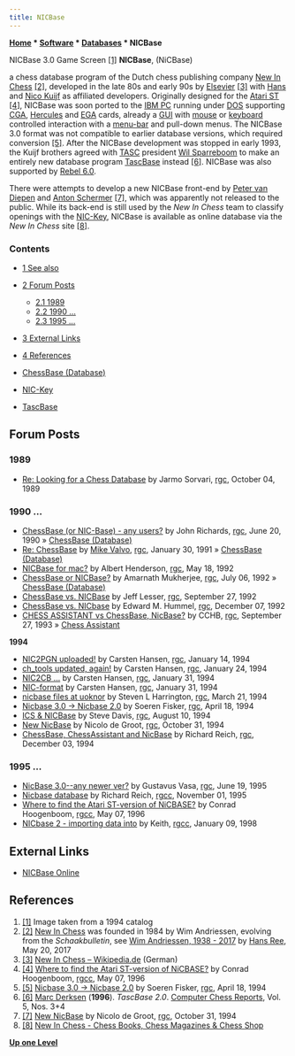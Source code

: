 ```yaml
---
title: NICBase
---
```

**[Home](Home "Home") \* [Software](Software "Software") \* [Databases](Databases "Databases") \* NICBase**



 [](File:NICBase.JPG) NICBase 3.0 Game Screen <a id="cite-note-1" href="#cite-ref-1">[1]</a> 
**NICBase**, (NiCBase)  

a chess database program of the Dutch chess publishing company [New In Chess](https://en.wikipedia.org/wiki/New_In_Chess) <a id="cite-note-2" href="#cite-ref-2">[2]</a>, developed in the late 80s and early 90s by [Elsevier](https://en.wikipedia.org/wiki/Elsevier) <a id="cite-note-3" href="#cite-ref-3">[3]</a> with [Hans](Hans_Kuijf "Hans Kuijf") and [Nico Kuijf](index.php?title=Nico_Kuijf&action=edit&redlink=1 "Nico Kuijf (page does not exist)") as affiliated developers. Originally designed for the [Atari ST](Atari_ST "Atari ST") <a id="cite-note-4" href="#cite-ref-4">[4]</a>, NICBase was soon ported to the [IBM PC](IBM_PC "IBM PC") running under [DOS](MS-DOS "MS-DOS") supporting [CGA](https://en.wikipedia.org/wiki/Color_Graphics_Adapter), [Hercules](https://en.wikipedia.org/wiki/Hercules_Graphics_Card) and [EGA](https://en.wikipedia.org/wiki/Enhanced_Graphics_Adapter) cards, already a [GUI](GUI "GUI") with [mouse](https://en.wikipedia.org/wiki/Computer_mouse) or [keyboard](https://en.wikipedia.org/wiki/Computer_keyboard) controlled interaction with a [menu-bar](https://en.wikipedia.org/wiki/Menu_(computing)) and pull-down menus. The NICBase 3.0 format was not compatible to earlier database versions, which required conversion <a id="cite-note-5" href="#cite-ref-5">[5]</a>. After the NICBase development was stopped in early 1993, the Kuijf brothers agreed with [TASC](TASC "TASC") president [Wil Sparreboom](Wil_Sparreboom "Wil Sparreboom") to make an entirely new database program [TascBase](TascBase "TascBase") instead <a id="cite-note-6" href="#cite-ref-6">[6]</a>. NICBase was also supported by [Rebel 6.0](Rebel "Rebel"). 


There were attempts to develop a new NICBase front-end by [Peter van Diepen](Peter_van_Diepen "Peter van Diepen") and [Anton Schermer](index.php?title=Anton_Schermer&action=edit&redlink=1 "Anton Schermer (page does not exist)") <a id="cite-note-7" href="#cite-ref-7">[7]</a>, which was apparently not released to the public. While its back-end is still used by the *New In Chess* team to classify openings with the [NIC-Key](NIC-Key "NIC-Key"), NICBase is available as online database via the *New In Chess* site <a id="cite-note-8" href="#cite-ref-8">[8]</a>. 



### Contents


* [1 See also](#see-also)
* [2 Forum Posts](#forum-posts)
	+ [2.1 1989](#1989)
	+ [2.2 1990 ...](#1990-...)
	+ [2.3 1995 ...](#1995-...)
* [3 External Links](#external-links)
* [4 References](#references)






* [ChessBase (Database)](ChessBase_(Database) "ChessBase (Database)")
* [NIC-Key](NIC-Key "NIC-Key")
* [TascBase](TascBase "TascBase")


## Forum Posts


### 1989


* [Re: Looking for a Chess Database](https://groups.google.com/d/msg/rec.games.chess/PxR4IpPVASQ/IJbaVFHBXaYJ) by Jarmo Sorvari, [rgc](Computer_Chess_Forums "Computer Chess Forums"), October 04, 1989


### 1990 ...


* [ChessBase (or NIC-Base) - any users?](https://groups.google.com/d/msg/rec.games.chess/kL-jALUBtHE/gD-OC4hySQoJ) by John Richards, [rgc](Computer_Chess_Forums "Computer Chess Forums"), June 20, 1990 » [ChessBase (Database)](ChessBase_(Database) "ChessBase (Database)")
* [Re: ChessBase](https://groups.google.com/d/msg/rec.games.chess/VelERxmnX9A/7RaQv-6-z6QJ) by [Mike Valvo](Michael_Valvo "Michael Valvo"), [rgc](Computer_Chess_Forums "Computer Chess Forums"), January 30, 1991 » [ChessBase (Database)](ChessBase_(Database) "ChessBase (Database)")
* [NICBase for mac?](https://groups.google.com/d/msg/rec.games.chess/jbmplDo2bTE/qmzUi0-yAnQJ) by Albert Henderson, [rgc](Computer_Chess_Forums "Computer Chess Forums"), May 18, 1992
* [ChessBase or NICBase?](https://groups.google.com/d/msg/rec.games.chess/WQXC4hJl6zg/qZWghtUreMsJ) by Amarnath Mukherjee, [rgc](Computer_Chess_Forums "Computer Chess Forums"), July 06, 1992 » [ChessBase (Database)](ChessBase_(Database) "ChessBase (Database)")
* [ChessBase vs. NICBase](https://groups.google.com/d/msg/rec.games.chess/E0fVm_Y3G-o/8xzolPb6mOIJ) by Jeff Lesser, [rgc](Computer_Chess_Forums "Computer Chess Forums"), September 27, 1992
* [ChessBase vs. NICbase](https://groups.google.com/d/msg/rec.games.chess/-DrrLUog8tQ/NofNwP1LWK0J) by Edward M. Hummel, [rgc](Computer_Chess_Forums "Computer Chess Forums"), December 07, 1992
* [CHESS ASSISTANT vs ChessBase, NicBase?](https://groups.google.com/d/msg/rec.games.chess/OC2DrsN7wkA/b60hK_ErcoAJ) by CCHB, [rgc](Computer_Chess_Forums "Computer Chess Forums"), September 27, 1993 » [Chess Assistant](Chess_Assistant "Chess Assistant")


**1994**



* [NIC2PGN uploaded!](https://groups.google.com/d/msg/rec.games.chess/1aC3NK5Re7E/2BQ0-d5R-c0J) by Carsten Hansen, [rgc](Computer_Chess_Forums "Computer Chess Forums"), January 14, 1994
* [ch\_tools updated, again!](https://groups.google.com/d/msg/rec.games.chess/BA4UPCloIss/6jKL792mQiYJ) by Carsten Hansen, [rgc](Computer_Chess_Forums "Computer Chess Forums"), January 24, 1994
* [NIC2CB ...](https://groups.google.com/d/msg/rec.games.chess/y_fROI3ICZI/oXyXpmW707oJ) by Carsten Hansen, [rgc](Computer_Chess_Forums "Computer Chess Forums"), January 31, 1994
* [NIC-format](https://groups.google.com/d/msg/rec.games.chess/qJQPRZXWu8Q/U0pVph55moYJ) by Carsten Hansen, [rgc](Computer_Chess_Forums "Computer Chess Forums"), January 31, 1994
* [nicbase files at uoknor](https://groups.google.com/d/msg/rec.games.chess/1ss9FbPi554/4z6wlwEPiF4J) by Steven L Harrington, [rgc](Computer_Chess_Forums "Computer Chess Forums"), March 21, 1994
* [Nicbase 3.0 -> Nicbase 2.0](https://groups.google.com/d/msg/rec.games.chess/Z4zAyoSQI3E/Cb3icdeewDYJ) by Soeren Fisker, [rgc](Computer_Chess_Forums "Computer Chess Forums"), April 18, 1994
* [ICS & NICBase](https://groups.google.com/d/msg/rec.games.chess/4auyj9d0lh8/J6dXtkwnxNcJ) by Steve Davis, [rgc](Computer_Chess_Forums "Computer Chess Forums"), August 10, 1994
* [New NicBase](https://groups.google.com/d/msg/rec.games.chess/sC54Cjt2af4/CjDxJTKvaboJ) by Nicolo de Groot, [rgc](Computer_Chess_Forums "Computer Chess Forums"), October 31, 1994
* [ChessBase, ChessAssistant and NicBase](https://groups.google.com/d/msg/rec.games.chess/Z72gdE4292Q/hAaa0d_PgisJ) by Richard Reich, [rgc](Computer_Chess_Forums "Computer Chess Forums"), December 03, 1994


### 1995 ...


* [NicBase 3.0--any newer ver?](https://groups.google.com/d/msg/rec.games.chess/eE3tU9WkDyw/V-DYxvx7BmIJ) by Gustavus Vasa, [rgc](Computer_Chess_Forums "Computer Chess Forums"), June 19, 1995
* [Nicbase database](https://groups.google.com/d/msg/rec.games.chess.computer/RsV9eutpBNc/nWmGmSqu-EUJ) by Richard Reich, [rgcc](Computer_Chess_Forums "Computer Chess Forums"), November 01, 1995
* [Where to find the Atari ST-version of NiCBASE?](https://groups.google.com/d/msg/rec.games.chess.computer/CFEM8QjAXfA/fYWsDhrFKQAJ) by Conrad Hoogenboom, [rgcc](Computer_Chess_Forums "Computer Chess Forums"), May 07, 1996
* [NICbase 2 - importing data into](https://groups.google.com/d/msg/rec.games.chess.computer/Pr2j9vnNumE/UfREP4tp31AJ) by Keith, [rgcc](Computer_Chess_Forums "Computer Chess Forums"), January 09, 1998


## External Links


* [NICBase Online](https://secure.newinchess.com/NICBase/Default.aspx?PageID=400)


## References


1. <a id="cite-ref-1" href="#cite-note-1">[1]</a> Image taken from a 1994 catalog
2. <a id="cite-ref-2" href="#cite-note-2">[2]</a> [New In Chess](https://en.wikipedia.org/wiki/New_In_Chess) was founded in 1984 by Wim Andriessen, evolving from the *Schaakbulletin*, see [Wim Andriessen, 1938 - 2017](https://www.nrc.nl/nieuws/2017/05/20/wim-andriessen-1938-2017-9332257-a1559685) by [Hans Ree](https://en.wikipedia.org/wiki/Hans_Ree), May 20, 2017
3. <a id="cite-ref-3" href="#cite-note-3">[3]</a> [New In Chess – Wikipedia.de](https://de.wikipedia.org/wiki/New_In_Chess) (German)
4. <a id="cite-ref-4" href="#cite-note-4">[4]</a> [Where to find the Atari ST-version of NiCBASE?](https://groups.google.com/d/msg/rec.games.chess.computer/CFEM8QjAXfA/fYWsDhrFKQAJ) by Conrad Hoogenboom, [rgcc](Computer_Chess_Forums "Computer Chess Forums"), May 07, 1996
5. <a id="cite-ref-5" href="#cite-note-5">[5]</a> [Nicbase 3.0 -> Nicbase 2.0](https://groups.google.com/d/msg/rec.games.chess/Z4zAyoSQI3E/Cb3icdeewDYJ) by Soeren Fisker, [rgc](Computer_Chess_Forums "Computer Chess Forums"), April 18, 1994
6. <a id="cite-ref-6" href="#cite-note-6">[6]</a> [Marc Derksen](Marc_Derksen "Marc Derksen") (**1996**). *TascBase 2.0*. [Computer Chess Reports](Computer_Chess_Reports "Computer Chess Reports"), Vol. 5, Nos. 3+4
7. <a id="cite-ref-7" href="#cite-note-7">[7]</a> [New NicBase](https://groups.google.com/d/msg/rec.games.chess/sC54Cjt2af4/CjDxJTKvaboJ) by Nicolo de Groot, [rgc](Computer_Chess_Forums "Computer Chess Forums"), October 31, 1994
8. <a id="cite-ref-8" href="#cite-note-8">[8]</a> [New In Chess - Chess Books, Chess Magazines & Chess Shop](https://www.newinchess.com/)

**[Up one Level](Databases "Databases")**







 
